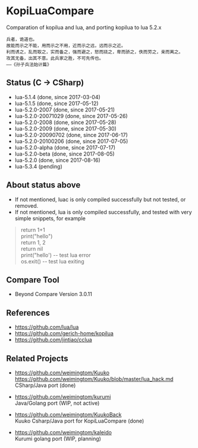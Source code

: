 ﻿# KopiLuaCompare
Comparation of kopilua and lua, and porting kopilua to lua 5.2.x  

	兵者，诡道也。  
	故能而示之不能，用而示之不用，近而示之远，远而示之近。  
	利而诱之，乱而取之，实而备之，强而避之，怒而挠之，卑而骄之，佚而劳之，亲而离之。  
	攻其无备，出其不意。此兵家之胜，不可先传也。  
	——《孙子兵法始计篇》  

## Status (C -> CSharp)      
* lua-5.1.4 (done, since 2017-03-04)  
* lua-5.1.5 (done, since 2017-05-12)  
* lua-5.2.0-2007 (done, since 2017-05-21)  
* lua-5.2.0-20071029 (done, since 2017-05-26)  
* lua-5.2.0-2008 (done, since 2017-05-28)  
* lua-5.2.0-2009 (done, since 2017-05-30)  
* lua-5.2.0-20090702 (done, since 2017-06-17)  
* lua-5.2.0-20100206 (done, since 2017-07-05)  
* lua-5.2.0-alpha (done, since 2017-07-17)  
* lua-5.2.0-beta (done, since 2017-08-05)  
* lua-5.2.0 (done, since 2017-08-16)  
* lua-5.3.4 (pending)  

## About status above    
* If not mentioned, luac is only compiled successfully but not tested, or removed.  
* If not mentioned, lua is only compiled successfully, and tested with very simple snippets, for example  
> return 1+1  
> print("hello")    
> return 1, 2  
> return nil  
> print("hello') -- test lua error  
> os.exit() -- test lua exiting  

## Compare Tool  
* Beyond Compare Version 3.0.11  

## References  
* https://github.com/lua/lua  
* https://github.com/gerich-home/kopilua  
* https://github.com/jintiao/cclua  

## Related Projects  
* https://github.com/weimingtom/Kuuko  
https://github.com/weimingtom/Kuuko/blob/master/lua_hack.md  
CSharp/Java port (done)    

* https://github.com/weimingtom/kurumi    
Java/Golang port (WIP, not active)    

* https://github.com/weimingtom/KuukoBack      
Kuuko Csharp/Java port for KopiLuaCompare (done)    

* https://github.com/weimingtom/kaleido  
Kurumi golang port (WIP, planning)  

